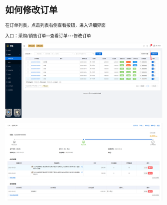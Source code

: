 # 如何修改订单

在订单列表，点击列表右侧查看按钮，进入详细界面

入口：采购/销售订单--查看订单---修改订单

![PNG](../image/订单管理/02-如何修改订单01.jpg)



![PNG](../image/订单管理/02-如何修改订单02.jpg)